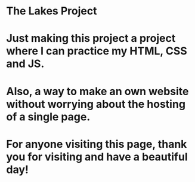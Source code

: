 # The Lakes Project
# Just making this project a project where I can practice my HTML, CSS and JS. 
# Also, a way to make an own website without worrying about the hosting of a single page. 
# 
# For anyone visiting this page, thank you for visiting and have a beautiful day! 
